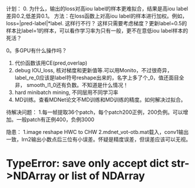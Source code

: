 计划：
0. 为什么，输出的loss对高iou label的样本更难拟合，结果是高iou label差异0.2,低差异0.1。
    方法：在loss函数上对高iou label的样本进行加权。例如，loss=|pred-label|*label. 这样行不行？
    这样只需要考虑梯度？更新label=0.5的样本比label=1的样本，可以看作学习率为只有一般，更不在意低iou label样本的死活？
    
0。多GPU有什么操作吗？
1. 代价函数该用CE(pred,overlap)
2. debug IOU_loss, 核对梯度和更新值等.可以用Monito，不过很奇异，label_re_0应该是label符号reshape出来的，名字上多了个_0，值还面目全非，
smooth_l1_0还有负数。不知道是什么情况！
3. hard minibatch mining, 不同层用不同学习率
4. MD训练。查看MDNet论文不MD训练和MD训练的精度。如何解决过拟合。

待解决问题：
1.每一帧提取36个patch，每个patch200正例，200负例。可以增加。一般patch有正例400，负例3000

隐患：
1.image reshape HWC to CHW
2.mdnet_vot-otb.mat载入，conv1输出一致，lrn2输出小数点后三位有小误差。怀疑是精度误差，但误差应该可以无视。
# TypeError: save only accept dict str->NDArray or list of NDArray